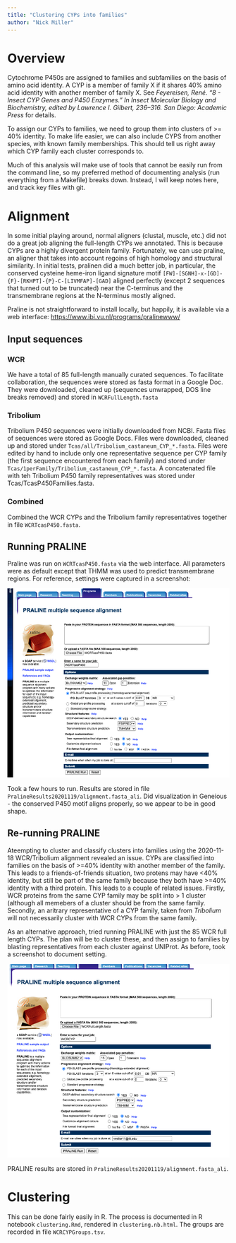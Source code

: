 ```yaml
---
title: "Clustering CYPs into families"
author: "Nick Miller"
---
```


# Overview

Cytochrome P450s are assigned to families and subfamilies on the basis of amino acid identity. A CYP is a member of family X if it shares 40% amino acid identity with another member of family X. See *Feyereisen, René. “8 - Insect CYP Genes and P450 Enzymes.” In Insect Molecular Biology and Biochemistry, edited by Lawrence I. Gilbert, 236–316. San Diego: Academic Press* for details.

To assign our CYPs to families, we need to group them into clusters of >= 40% identity. To make life easier, we can also include CYPS from another species, with known family memberships. This should tell us right away which CYP family each cluster corresponds to.

Much of this analysis will make use of tools that cannot be easily run from the command line, so my preferred method of documenting analysis (run everything from a Makefile) breaks down. Instead, I will keep notes here, and track key files with git.

# Alignment

In some initial playing around, normal aligners (clustal, muscle, etc.) did not do a great job aligning the full-length CYPs we annotated. This is because CYPs are a highly divergent protein family. Fortunately, we can use praline, an aligner that takes into account regoins of high homology and structural similarity. In initial tests, pralinen did a much better job, in particular, the conserved cysteine heme-iron ligand signature motif `[FW]-[SGNH]-x-[GD]-{F}-[RKHPT]-{P}-C-[LIVMFAP]-[GAD]` aligned perfectly (except 2 sequences that turned out to be truncated) near the C-terminus and the transmembrane regions at the N-terminus mostly aligned.

Praline is not straightforward to install locally, but happily, it is available via a web interface: https://www.ibi.vu.nl/programs/pralinewww/

## Input sequences

### WCR

We have a total of 85 full-length manually curated sequences. To facilitate collaboration, the sequences were stored as fasta format in a Google Doc. They were downloaded, cleaned up (sequences unwrapped, DOS line breaks removed) and stored in `WCRFullLength.fasta`

### Tribolium

Tribolium P450 sequences were initially downloaded from NCBI. Fasta files of sequences were stored as Google Docs. Files were downloaded, cleaned up and stored under `Tcas/all/Tribolium_castaneum_CYP_*.fasta`. Files were edited by hand to include only one representative sequence per CYP family (the first sequence encountered from each family) and stored under `Tcas/1perFamily/Tribolium_castaneum_CYP_*.fasta`. A concatenated file with teh Tribolium P450 family representatives was stored under Tcas/TcasP450Families.fasta.

### Combined

Combined the WCR CYPs and the Tribolium family representatives together in file `WCRTcasP450.fasta`.

## Running PRALINE

Praline was run on `WCRTcasP450.fasta` via the web interface. All parameters were as default except that THMM was used to predict transmembrane regions. For reference, settings were captured in a screenshot:

![Praline settings](Praline20201118.png)

Took a few hours to run. Results are stored in file `PralineResults20201119/alignment.fasta_ali`. Did visualization in Geneious - the conserved P450 motif aligns properly, so we appear to be in good shape.

## Re-running PRALINE

Ateempting to cluster and classify clusters into families using the 2020-11-18 WCR/Tribolium alignment revealed an issue. CYPs are classified into families on the basis of >=40% identity with another member of the family. This leads to a friends-of-friends situation, two protens may have <40% identity, but still be part of the same family because they both have >=40% identity with a third protein. This leads to a couple of related issues. Firstly, WCR proteins from the same CYP family may be split into > 1 cluster (although all memebers of a cluster should be from the same family. Secondly, an aritrary representative of a CYP family, taken from *Tribolium* will not necessarily cluster with WCR CYPs from the same family.

As an alternative approach, tried running PRALINE with just the 85 WCR full length CYPs. The plan will be to cluster these, and then assign to families by blasting representatives from each cluster against UNIProt. As before, took a screenshot to document setting.

![Praline settings](Praline20201120.png)

PRALINE results are stored in `PralineResults20201119/alignment.fasta_ali`.

# Clustering

This can be done fairly easily in R. The process is documented in R notebook `clustering.Rmd`, rendered in `clustering.nb.html`. The groups are recorded in file `WCRCYPGroups.tsv`.
